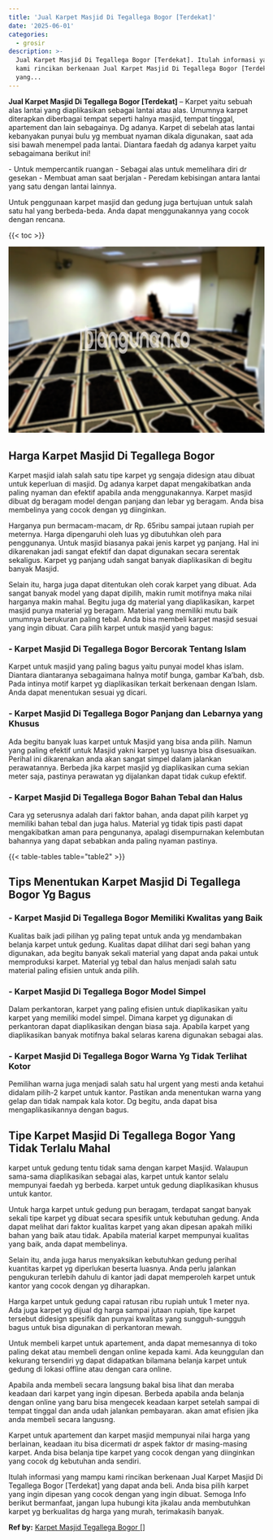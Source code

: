 ```yaml
---
title: 'Jual Karpet Masjid Di Tegallega Bogor [Terdekat]'
date: '2025-06-01'
categories:
  - grosir
description: >-
  Jual Karpet Masjid Di Tegallega Bogor [Terdekat]. Itulah informasi yang mampu
  kami rincikan berkenaan Jual Karpet Masjid Di Tegallega Bogor [Terdekat]
  yang...
---
```


**Jual Karpet Masjid Di Tegallega Bogor \[Terdekat\]** – Karpet yaitu sebuah alas lantai yang diaplikasikan sebagai lantai atau alas. Umumnya karpet diterapkan diberbagai tempat seperti halnya masjid, tempat tinggal, apartement dan lain sebagainya. Dg adanya. Karpet di sebelah atas lantai kebanyakan punyai bulu yg membuat nyaman dikala digunakan, saat ada sisi bawah menempel pada lantai. Diantara faedah dg adanya karpet yaitu sebagaimana berikut ini!

\- Untuk mempercantik ruangan - Sebagai alas untuk memelihara diri dr gesekan - Membuat aman saat berjalan - Peredam kebisingan antara lantai yang satu dengan lantai lainnya.

Untuk penggunaan karpet masjid dan gedung juga bertujuan untuk salah satu hal yang berbeda-beda. Anda dapat menggunakannya yang cocok dengan rencana.

{{< toc >}}

![Jual Karpet Masjid Di Tegallega Bogor [Terdekat]](/images/grosir-karpet-murah-57.png)

## Harga Karpet Masjid Di Tegallega Bogor

Karpet masjid ialah salah satu tipe karpet yg sengaja didesign atau dibuat untuk keperluan di masjid. Dg adanya karpet dapat mengakibatkan anda paling nyaman dan efektif apabila anda menggunakannya. Karpet masjid dibuat dg beragam model dengan panjang dan lebar yg beragam. Anda bisa membelinya yang cocok dengan yg diinginkan.

Harganya pun bermacam-macam, dr Rp. 65ribu sampai jutaan rupiah per meternya. Harga dipengaruhi oleh luas yg dibutuhkan oleh para penggunanya. Untuk masjid biasanya pakai jenis karpet yg panjang. Hal ini dikarenakan jadi sangat efektif dan dapat digunakan secara serentak sekaligus. Karpet yg panjang udah sangat banyak diaplikasikan di begitu banyak Masjid.

Selain itu, harga juga dapat ditentukan oleh corak karpet yang dibuat. Ada sangat banyak model yang dapat dipilih, makin rumit motifnya maka nilai harganya makin mahal. Begitu juga dg material yang diaplikasikan, karpet masjid punya material yg beragam. Material yang memiliki mutu baik umumnya berukuran paling tebal. Anda bisa membeli karpet masjid sesuai yang ingin dibuat. Cara pilih karpet untuk masjid yang bagus:

### \- Karpet Masjid Di Tegallega Bogor Bercorak Tentang Islam

Karpet untuk masjid yang paling bagus yaitu punyai model khas islam. Diantara diantaranya sebagaimana halnya motif bunga, gambar Ka’bah, dsb. Pada intinya motif karpet yg diaplikasikan terkait berkenaan dengan Islam. Anda dapat menentukan sesuai yg dicari.

### \- Karpet Masjid Di Tegallega Bogor Panjang dan Lebarnya yang Khusus

Ada begitu banyak luas karpet untuk Masjid yang bisa anda pilih. Namun yang paling efektif untuk Masjid yakni karpet yg luasnya bisa disesuaikan. Perihal ini dikarenakan anda akan sangat simpel dalam jalankan perawatannya. Berbeda jika karpet masjid yg diaplikasikan cuma sekian meter saja, pastinya perawatan yg dijalankan dapat tidak cukup efektif.

### \- Karpet Masjid Di Tegallega Bogor Bahan Tebal dan Halus

Cara yg seterusnya adalah dari faktor bahan, anda dapat pilih karpet yg memiliki bahan tebal dan juga halus. Material yg tidak tipis pasti dapat mengakibatkan aman para pengunanya, apalagi disempurnakan kelembutan bahannya yang dapat sebabkan anda paling nyaman pastinya.

{{< table-tables table="table2" >}}

## Tips Menentukan Karpet Masjid Di Tegallega Bogor Yg Bagus

### \- Karpet Masjid Di Tegallega Bogor Memiliki Kwalitas yang Baik

Kualitas baik jadi pilihan yg paling tepat untuk anda yg mendambakan belanja karpet untuk gedung. Kualitas dapat dilihat dari segi bahan yang digunakan, ada begitu banyak sekali material yang dapat anda pakai untuk memproduksi karpet. Material yg tebal dan halus menjadi salah satu material paling efisien untuk anda pilih.

### \- Karpet Masjid Di Tegallega Bogor Model Simpel

Dalam perkantoran, karpet yang paling efisien untuk diaplikasikan yaitu karpet yang memiliki model simpel. Dimana karpet yg digunakan di perkantoran dapat diaplikasikan dengan biasa saja. Apabila karpet yang diaplikasikan banyak motifnya bakal selaras karena digunakan sebagai alas.

### \- Karpet Masjid Di Tegallega Bogor Warna Yg Tidak Terlihat Kotor

Pemilihan warna juga menjadi salah satu hal urgent yang mesti anda ketahui didalam pilih-2 karpet untuk kantor. Pastikan anda menentukan warna yang gelap dan tidak nampak kala kotor. Dg begitu, anda dapat bisa mengaplikasikannya dengan bagus.

## Tipe Karpet Masjid Di Tegallega Bogor Yang Tidak Terlalu Mahal

karpet untuk gedung tentu tidak sama dengan karpet Masjid. Walaupun sama-sama diaplikasikan sebagai alas, karpet untuk kantor selalu mempunyai faedah yg berbeda. karpet untuk gedung diaplikasikan khusus untuk kantor.

Untuk harga karpet untuk gedung pun beragam, terdapat sangat banyak sekali tipe karpet yg dibuat secara spesifik untuk kebutuhan gedung. Anda dapat melihat dari faktor kualitas karpet yang akan dipesan apakah miliki bahan yang baik atau tidak. Apabila material karpet mempunyai kualitas yang baik, anda dapat membelinya.

Selain itu, anda juga harus menyaksikan kebutuhkan gedung perihal kuantitas karpet yg diperlukan beserta luasnya. Anda perlu jalankan pengukuran terlebih dahulu di kantor jadi dapat memperoleh karpet untuk kantor yang cocok dengan yg diharapkan.

Harga karpet untuk gedung capai ratusan ribu rupiah untuk 1 meter nya. Ada juga karpet yg dijual dg harga sampai jutaan rupiah, tipe karpet tersebut didesign spesifik dan punyai kwalitas yang sungguh-sungguh bagus untuk bisa digunakan di perkantoran mewah.

Untuk membeli karpet untuk apartement, anda dapat memesannya di toko paling dekat atau membeli dengan online kepada kami. Ada keunggulan dan kekurang tersendiri yg dapat didapatkan bilamana belanja karpet untuk gedung di lokasi offline atau dengan cara online.

Apabila anda membeli secara langsung bakal bisa lihat dan meraba keadaan dari karpet yang ingin dipesan. Berbeda apabila anda belanja dengan online yang baru bisa mengecek keadaan karpet setelah sampai di tempat tinggal dan anda udah jalankan pembayaran. akan amat efisien jika anda membeli secara langusng.

Karpet untuk apartement dan karpet masjid mempunyai nilai harga yang berlainan, keadaan itu bisa dicermati dr aspek faktor dr masing-masing karpet. Anda bisa belanja tipe karpet yang cocok dengan yang diinginkan yang cocok dg kebutuhan anda sendiri.

Itulah informasi yang mampu kami rincikan berkenaan Jual Karpet Masjid Di Tegallega Bogor \[Terdekat\] yang dapat anda beli. Anda bisa pilih karpet yang ingin dipesan yang cocok dengan yang ingin dibuat. Semoga Info berikut bermanfaat, jangan lupa hubungi kita jikalau anda membutuhkan karpet yg berkualitas dg harga yang murah, terimakasih banyak.

**Ref by:**  [Karpet Masjid Tegallega Bogor []](https://id.wikipedia.org/wiki/Karpet)
